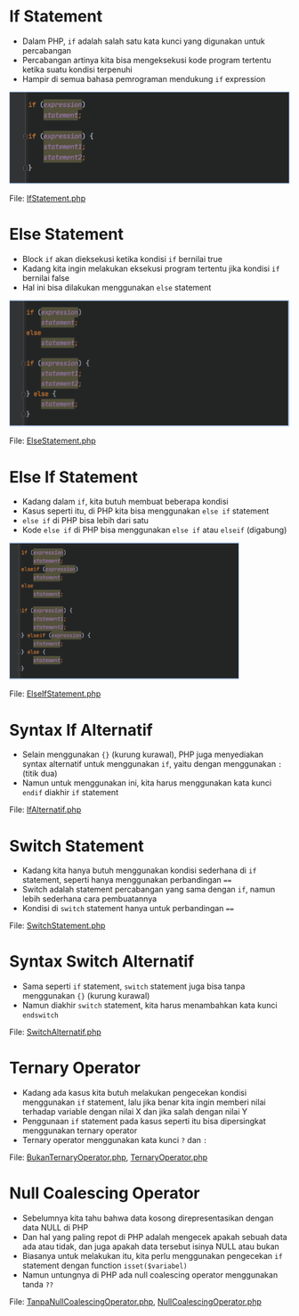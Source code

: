 # If Statement

- Dalam PHP, `if` adalah salah satu kata kunci yang digunakan untuk percabangan
- Percabangan artinya kita bisa mengeksekusi kode program tertentu ketika suatu kondisi terpenuhi
- Hampir di semua bahasa pemrograman mendukung `if` expression

![Syntax If Statement](/PHP%20Dasar/07%20-%20Percabangan/Picture%201.PNG "Syntax If Statement")

File: [IfStatement.php](/PHP%20Dasar/07%20-%20Percabangan/IfStatement.php)

# Else Statement

- Block `if` akan dieksekusi ketika kondisi `if` bernilai true
- Kadang kita ingin melakukan eksekusi program tertentu jika kondisi `if` bernilai false
- Hal ini bisa dilakukan menggunakan `else` statement

![Syntax Else Statement](/PHP%20Dasar/07%20-%20Percabangan/Picture%202.PNG "Syntax Else Statement")

File: [ElseStatement.php](/PHP%20Dasar/07%20-%20Percabangan/ElseStatement.php)

# Else If Statement

- Kadang dalam `if`, kita butuh membuat beberapa kondisi
- Kasus seperti itu, di PHP kita bisa menggunakan `else if` statement
- `else if` di PHP bisa lebih dari satu
- Kode `else if` di PHP bisa menggunakan `else if` atau `elseif` (digabung)

![Else If Statement](/PHP%20Dasar/07%20-%20Percabangan/Picture%203.PNG "Else If Statement")

File: [ElseIfStatement.php](/PHP%20Dasar/07%20-%20Percabangan/ElseIfStatement.php)

# Syntax If Alternatif

- Selain menggunakan `{}` (kurung kurawal), PHP juga menyediakan syntax alternatif untuk menggunakan `if`, yaitu dengan menggunakan `:` (titik dua)
- Namun untuk menggunakan ini, kita harus menggunakan kata kunci `endif` diakhir `if` statement

File: [IfAlternatif.php](/PHP%20Dasar/07%20-%20Percabangan/IfAlternatif.php)

# Switch Statement

- Kadang kita hanya butuh menggunakan kondisi sederhana di `if` statement, seperti hanya menggunakan perbandingan `==`
- Switch adalah statement percabangan yang sama dengan `if`, namun lebih sederhana cara pembuatannya
- Kondisi di `switch` statement hanya untuk perbandingan `==`

File: [SwitchStatement.php](/PHP%20Dasar/07%20-%20Percabangan/SwitchStatement.php)

# Syntax Switch Alternatif

- Sama seperti `if` statement, `switch` statement juga bisa tanpa menggunakan `{}` (kurung kurawal)
- Namun diakhir `switch` statement, kita harus menambahkan kata kunci `endswitch`

File: [SwitchAlternatif.php](/PHP%20Dasar/07%20-%20Percabangan/SwitchAlternatif.php)

# Ternary Operator

- Kadang ada kasus kita butuh melakukan pengecekan kondisi menggunakan `if` statement, lalu jika benar kita ingin memberi nilai terhadap variable dengan nilai X dan jika salah dengan nilai Y
- Penggunaan `if` statement pada kasus seperti itu bisa dipersingkat menggunakan ternary operator
- Ternary operator menggunakan kata kunci `?` dan `:`

File: [BukanTernaryOperator.php](/PHP%20Dasar/07%20-%20Percabangan/BukanTernaryOperator.php), [TernaryOperator.php](/PHP%20Dasar/07%20-%20Percabangan/TernaryOperator.php)

# Null Coalescing Operator

- Sebelumnya kita tahu bahwa data kosong direpresentasikan dengan data NULL di PHP
- Dan hal yang paling repot di PHP adalah mengecek apakah sebuah data ada atau tidak, dan juga apakah data tersebut isinya NULL atau bukan
- Biasanya untuk melakukan itu, kita perlu menggunakan pengecekan `if` statement dengan function `isset($variabel)`
- Namun untungnya di PHP ada null coalescing operator menggunakan tanda `??`

File: [TanpaNullCoalescingOperator.php](/PHP%20Dasar/07%20-%20Percabangan/TanpaNullCoalescingOperator.php), [NullCoalescingOperator.php](/PHP%20Dasar/07%20-%20Percabangan/NullCoalescingOperator.php)

